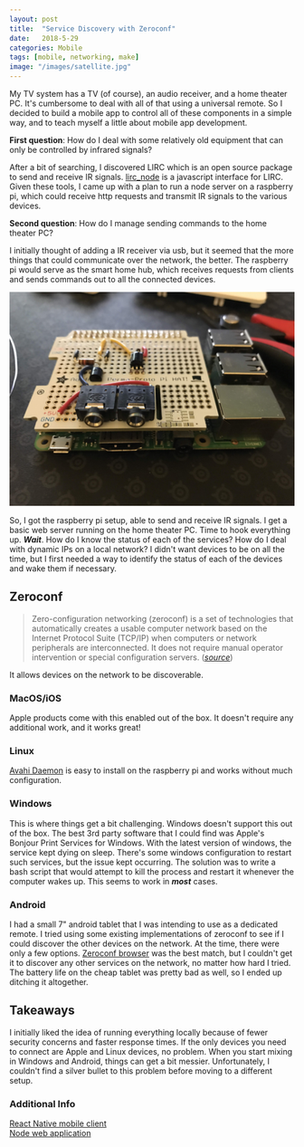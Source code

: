 ```yaml
---
layout: post
title:  "Service Discovery with Zeroconf"
date:   2018-5-29
categories: Mobile
tags: [mobile, networking, make]
image: "/images/satellite.jpg"
---
```


My TV system has a TV (of course), an audio receiver, and a home theater PC. It's cumbersome to deal with all of that using a universal remote. So I decided to build a mobile app to control all of these components in a simple way, and to teach myself a little about mobile app development.

**First question**: How do I deal with some relatively old equipment that can only be controlled by infrared signals?

After a bit of searching, I discovered LIRC which is an open source package to send and receive IR signals. <a target="_blank_" href="https://github.com/alexbain/lirc_node">lirc_node</a> is a javascript interface for LIRC. Given these tools, I came up with a plan to run a node server on a raspberry pi, which could receive http requests and transmit IR signals to the various devices.

**Second question**: How do I manage sending commands to the home theater PC?

I initially thought of adding a IR receiver via usb, but it seemed that the more things that could communicate over the network, the better. The raspberry pi would serve as the smart home hub, which receives requests from clients and sends commands out to all the connected devices.

[ ![raspberry pi](/images/raspberry_pi.jpg "raspberry pi") ](/public/images/raspberry_pi.jpg)

So, I got the raspberry pi setup, able to send and receive IR signals. I get a basic web server running on the home theater PC. Time to hook everything up. ***Wait***. How do I know the status of each of the services? How do I deal with dynamic IPs on a local network? I didn't want devices to be on all the time, but I first needed a way to identify the status of each of the devices and wake them if necessary.

## Zeroconf

> Zero-configuration networking (zeroconf) is a set of technologies that automatically creates a usable computer network based on the Internet Protocol Suite (TCP/IP) when computers or network peripherals are interconnected. It does not require manual operator intervention or special configuration servers. (<cite><a href="https://en.wikipedia.org/wiki/Zero-configuration_networking" target="_blank_">source</a></cite>)

It allows devices on the network to be discoverable.

### MacOS/iOS

Apple products come with this enabled out of the box. It doesn't require any additional work, and it works great!

### Linux

<a href="https://linux.die.net/man/8/avahi-daemon" target="_blank_">Avahi Daemon</a> is easy to install on the raspberry pi and works without much configuration.

### Windows

This is where things get a bit challenging. Windows doesn't support this out of the box. The best 3rd party software that I could find was Apple's Bonjour Print Services for Windows. With the latest version of windows, the service kept dying on sleep. There's some windows configuration to restart such services, but the issue kept occurring. The solution was to write a bash script that would attempt to kill the process and restart it whenever the computer wakes up. This seems to work in ***most*** cases.

### Android

I had a small 7" android tablet that I was intending to use as a dedicated remote. I tried using some existing implementations of zeroconf to see if I could discover the other devices on the network. At the time, there were only a few options. <a href="https://melloware.com/zeroconf/" target="_blank_">Zeroconf browser</a> was the best match, but I couldn't get it to discover any other services on the network, no matter how hard I tried. The battery life on the cheap tablet was pretty bad as well, so I ended up ditching it altogether.

## Takeaways

I initially liked the idea of running everything locally because of fewer security concerns and faster response times. If the only devices you need to connect are Apple and Linux devices, no problem. When you start mixing in Windows and Android, things can get a bit messier. Unfortunately, I couldn't find a silver bullet to this problem before moving to a different setup.

### Additional Info

<a href="https://github.com/matthewjf/bandit_mobile/" target="_blank_">React Native mobile client</a><br/>
<a href="https://github.com/matthewjf/bandit/" target="_blank_">Node web application</a>
